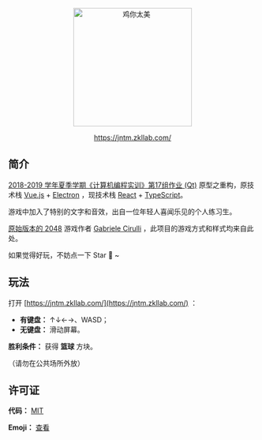 <p align="center">
  <a href="https://jntm.zkllab.com/">
    <img width="240px" src="https://jntm.zkllab.com/readme-logo.svg" alt="鸡你太美" />
  </a>
</p>

<p align="center">
  <a href="https://jntm.zkllab.com/">https://jntm.zkllab.com/</a>
</p>

## 简介

[2018-2019 学年夏季学期《计算机编程实训》第17组作业 (Qt)](https://github.com/ZKLlab/cxk-2048-cpp) 原型之重构，原技术栈 [Vue.js](https://github.com/vuejs/vue) + [Electron](https://github.com/electron/electron) ，现技术栈 [React](https://github.com/facebook/react) + [TypeScript](https://github.com/microsoft/TypeScript)。

游戏中加入了特别的文字和音效，出自一位年轻人喜闻乐见的个人练习生。

[原始版本的 2048](https://github.com/gabrielecirulli/2048) 游戏作者 [Gabriele Cirulli](https://github.com/gabrielecirulli) ，此项目的游戏方式和样式均来自此处。

如果觉得好玩，不妨点一下 Star 🌟 ~

## 玩法

打开 [https://jntm.zkllab.com/](https://jntm.zkllab.com/) ：

- **有键盘：** ↑↓←→、WASD；
- **无键盘：** 滑动屏幕。

**胜利条件：** 获得 **篮球** 方块。

（请勿在公共场所外放）

## 许可证

**代码：** [MIT](http://opensource.org/licenses/MIT)

**Emoji：** [查看](https://www.joypixels.com/licenses/free)
